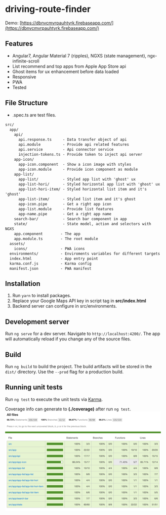 # driving-route-finder

Demo: [https://dbnvcmvrpauhtyrk.firebaseapp.com/](https://dbnvcmvrpauhtyrk.firebaseapp.com/)

## Features

- Angular7, Angular Material 7 (ripples), NGXS (state management), ngx-infinite-scroll
- List recommend and top apps from Apple App Store api
- Ghost items for ux enhancement before data loaded
- Responsive
- PWA
- Tested

## File Structure

- .spec.ts are test files.

```
src/
  app/
    api/
      api.response.ts     - Data transfer object of api
      api.module          - Provide api related features
      api.service         - Api connector service
      injection-tokens.ts - Provide token to inject api server
    app-icon/
      app-icon.component  - Show a icon image with styles
      app-icon.module     - Provide icon component as module
    app-list/
      app-list/           - Styled app list with 'ghost' ux
      app-list-hori/      - Styled horizontal app list with 'ghost' ux
      app-list-hori-item/ - Styled horizontal list item and it's 'ghost'
      app-list-item/      - Styled list item and it's ghost
      app-icon.pipe       - Get a right app icon
      app-list.module     - Provide list features
      app-name.pipe       - Get a right app name
    search-bar/           - Search bar component in app
    state/                - State model, action and selectors with NGXS
    app.component        - The app
    app.module.ts        - The root module
  assets/
    icons/               - PWA icons
  environments/          - Enviroments variables for different targets
  index.html             - App entry point
  karma.conf.js          - Karma config
  manifest.json          - PWA manifest
```

## Installation

1. Run `yarn` to install packages.
2. Replace your Google Maps API key in script tag in **src/index.html**
3. Backend server can configure in src/environments.

## Development server

Run `ng serve` for a dev server. Navigate to `http://localhost:4200/`. The app will automatically reload if you change any of the source files.

## Build

Run `ng build` to build the project. The build artifacts will be stored in the `dist/` directory. Use the `--prod` flag for a production build.

## Running unit tests

Run `ng test` to execute the unit tests via [Karma](https://karma-runner.github.io).

Coverage info can generate to **(./coverage)** after run `ng test`.
![Coverage](./docs/test_coverage.png 'Coverage')
